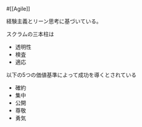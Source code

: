 #[[Agile]]

経験主義とリーン思考に基づいている。

スクラムの三本柱は
- 透明性
- 検査
- 適応

以下の5つの価値基準によって成功を導くとされている
- 確約
- 集中
- 公開
- 尊敬
- 勇気